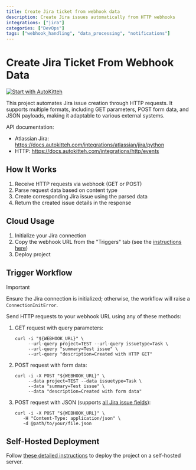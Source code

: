 ```yaml
---
title: Create Jira ticket from webhook data
description: Create Jira issues automatically from HTTP webhooks
integrations: ["jira"]
categories: ["DevOps"]
tags: ["webhook_handling", "data_processing", "notifications"]
---
```


# Create Jira Ticket From Webhook Data

[![Start with AutoKitteh](https://autokitteh.com/assets/autokitteh-badge.svg)](https://app.autokitteh.cloud/template?name=webhook_to_jira)

This project automates Jira issue creation through HTTP requests. It supports multiple formats, including GET parameters, POST form data, and JSON payloads, making it adaptable to various external systems.

API documentation:

- Atlassian Jira: https://docs.autokitteh.com/integrations/atlassian/jira/python
- HTTP: https://docs.autokitteh.com/integrations/http/events

## How It Works

1. Receive HTTP requests via webhook (GET or POST)
2. Parse request data based on content type
3. Create corresponding Jira issue using the parsed data
4. Return the created issue details in the response

## Cloud Usage

1. Initialize your Jira connection
2. Copy the webhook URL from the "Triggers" tab (see the [instructions here](https://docs.autokitteh.com/get_started/deployment#webhook-urls))
3. Deploy project

## Trigger Workflow

> [!IMPORTANT]
> Ensure the Jira connection is initialized; otherwise, the workflow will raise a `ConnectionInitError`.

Send HTTP requests to your webhook URL using any of these methods:

1. GET request with query parameters:

   ```shell
   curl -i "${WEBHOOK_URL}" \
        --url-query project=TEST --url-query issuetype=Task \
        --url-query "summary=Test issue" \
        --url-query "description=Created with HTTP GET"
   ```

2. POST request with form data:

   ```shell
   curl -i -X POST "${WEBHOOK_URL}" \
        --data project=TEST --data issuetype=Task \
        --data "summary=Test issue" \
        --data "description=Created with form data"
   ```

3. POST request with JSON (supports [all Jira issue fields](https://developer.atlassian.com/cloud/jira/platform/rest/v3/api-group-issues/#api-rest-api-3-issue-post-request-body)):
   ```shell
   curl -i -X POST "${WEBHOOK_URL}" \
      -H "Content-Type: application/json" \
      -d @path/to/your/file.json
   ```

## Self-Hosted Deployment

Follow [these detailed instructions](https://docs.autokitteh.com/get_started/deployment) to deploy the project on a self-hosted server.

